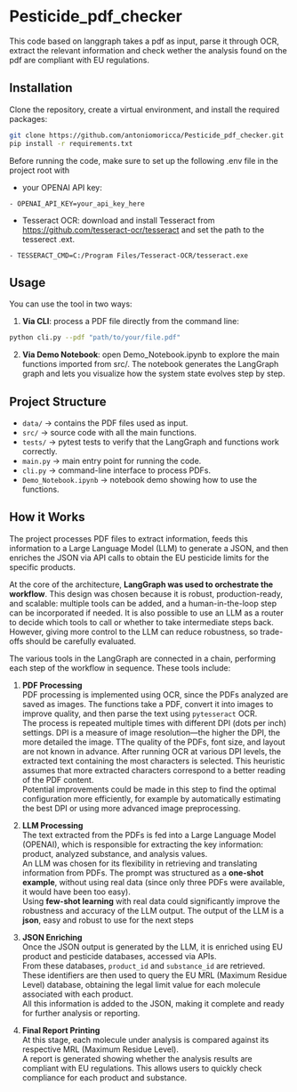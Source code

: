 # Pesticide_pdf_checker
This code based on langgraph takes a pdf as input, parse it through OCR, extract the relevant information and check wether the analysis found on the pdf are compliant with EU regulations.

## Installation

Clone the repository, create a virtual environment, and install the required packages:

```bash
git clone https://github.com/antoniomoricca/Pesticide_pdf_checker.git
pip install -r requirements.txt
```
Before running the code, make sure to set up the following .env file in the project root with
- your OPENAI API key:
```
- OPENAI_API_KEY=your_api_key_here
```
- Tesseract OCR: download and install Tesseract from https://github.com/tesseract-ocr/tesseract
 and set the path to the tesserect .ext.
```
- TESSERACT_CMD=C:/Program Files/Tesseract-OCR/tesseract.exe
```


## Usage

You can use the tool in two ways:

1. **Via CLI**: process a PDF file directly from the command line:

```bash
python cli.py --pdf "path/to/your/file.pdf"
```

2. **Via Demo Notebook**: open Demo_Notebook.ipynb to explore the main functions imported from src/. The notebook generates the LangGraph graph and lets you visualize how the system state evolves step by step.

## Project Structure

- `data/` → contains the PDF files used as input.  
- `src/` → source code with all the main functions.  
- `tests/` → pytest tests to verify that the LangGraph and functions work correctly.  
- `main.py` → main entry point for running the code.  
- `cli.py` → command-line interface to process PDFs.  
- `Demo_Notebook.ipynb` → notebook demo showing how to use the functions.


## How it Works

The project processes PDF files to extract information, feeds this information to a Large Language Model (LLM) to generate a JSON, and then enriches the JSON via API calls to obtain the EU pesticide limits for the specific products.  

At the core of the architecture, **LangGraph was used to orchestrate the workflow**. This design was chosen because it is robust, production-ready, and scalable: multiple tools can be added, and a human-in-the-loop step can be incorporated if needed.  It is also possible to use an LLM as a router to decide which tools to call or whether to take intermediate steps back. However, giving more control to the LLM can reduce robustness, so trade-offs should be carefully evaluated.  

The various tools in the LangGraph are connected in a chain, performing each step of the workflow in sequence. These tools include:

1. **PDF Processing**  
   PDF processing is implemented using OCR, since the PDFs analyzed are saved as images. The functions take a PDF, convert it into images to improve quality, and then parse the text using `pytesseract` OCR.  
   The process is repeated multiple times with different DPI (dots per inch) settings. DPI is a measure of image resolution—the higher the DPI, the more detailed the image. TThe quality of the PDFs, font size, and layout are not known in advance.  After running OCR at various DPI levels, the extracted text containing the most characters is selected. This heuristic assumes that more extracted characters correspond to a better reading of the PDF content.  
Potential improvements could be made in this step to find the optimal configuration more efficiently, for example by automatically estimating the best DPI or using more advanced image preprocessing.

2. **LLM Processing**  
The text extracted from the PDFs is fed into a Large Language Model (OPENAI), which is responsible for extracting the key information: product, analyzed substance, and analysis values.  
An LLM was chosen for its flexibility in retrieving and translating information from PDFs. The prompt was structured as a **one-shot example**, without using real data (since only three PDFs were available, it would have been too easy).  
Using **few-shot learning** with real data could significantly improve the robustness and accuracy of the LLM output.
The output of the LLM is a **json**, easy and robust to use for the next steps

3. **JSON Enriching**  
Once the JSON output is generated by the LLM, it is enriched using EU product and pesticide databases, accessed via APIs.  
From these databases, `product_id` and `substance_id` are retrieved. These identifiers are then used to query the EU MRL (Maximum Residue Level) database, obtaining the legal limit value for each molecule associated with each product.  
All this information is added to the JSON, making it complete and ready for further analysis or reporting.

4. **Final Report Printing**  
At this stage, each molecule under analysis is compared against its respective MRL (Maximum Residue Level).  
A report is generated showing whether the analysis results are compliant with EU regulations. This allows users to quickly check compliance for each product and substance.




